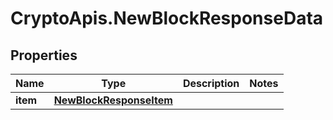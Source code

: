 # CryptoApis.NewBlockResponseData

## Properties

Name | Type | Description | Notes
------------ | ------------- | ------------- | -------------
**item** | [**NewBlockResponseItem**](NewBlockResponseItem.md) |  | 


